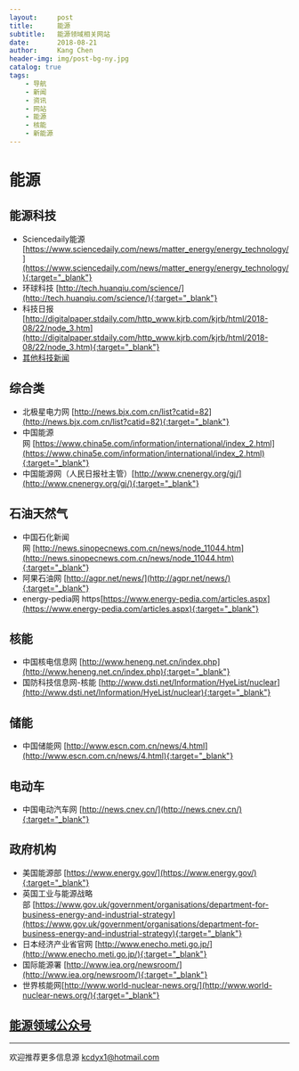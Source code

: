 ```yaml
---
layout:     post
title:      能源
subtitle:   能源领域相关网站
date:       2018-08-21
author:     Kang Chen
header-img: img/post-bg-ny.jpg
catalog: true
tags:
    - 导航
    - 新闻
    - 资讯
    - 网站
    - 能源
    - 核能
    - 新能源
---
```


# 能源

## 能源科技

- Sciencedaily能源 [https://www.sciencedaily.com/news/matter_energy/energy_technology/](https://www.sciencedaily.com/news/matter_energy/energy_technology/){:target="_blank"}
- 环球科技 [http://tech.huanqiu.com/science/](http://tech.huanqiu.com/science/){:target="_blank"}
- 科技日报 [http://digitalpaper.stdaily.com/http_www.kjrb.com/kjrb/html/2018-08/22/node_3.htm](http://digitalpaper.stdaily.com/http_www.kjrb.com/kjrb/html/2018-08/22/node_3.htm){:target="_blank"}
- [其他科技新闻](/综合.html#科技新闻)


## 综合类

- 北极星电力网 [http://news.bjx.com.cn/list?catid=82](http://news.bjx.com.cn/list?catid=82){:target="_blank"}
- 中国能源网 [https://www.china5e.com/information/international/index_2.html](https://www.china5e.com/information/international/index_2.html){:target="_blank"}
- 中国能源网（人民日报社主管）[http://www.cnenergy.org/gj/](http://www.cnenergy.org/gj/){:target="_blank"}

## 石油天然气

- 中国石化新闻网 [http://news.sinopecnews.com.cn/news/node_11044.htm](http://news.sinopecnews.com.cn/news/node_11044.htm){:target="_blank"}
- 阿果石油网 [http://agpr.net/news/](http://agpr.net/news/){:target="_blank"}
- energy-pedia网 https[https://www.energy-pedia.com/articles.aspx](https://www.energy-pedia.com/articles.aspx){:target="_blank"}

## 核能

- 中国核电信息网 [http://www.heneng.net.cn/index.php](http://www.heneng.net.cn/index.php){:target="_blank"}
- 国防科技信息网-核能 [http://www.dsti.net/Information/HyeList/nuclear](http://www.dsti.net/Information/HyeList/nuclear){:target="_blank"}

## 储能

- 中国储能网 [http://www.escn.com.cn/news/4.html](http://www.escn.com.cn/news/4.html){:target="_blank"}

## 电动车

- 中国电动汽车网 [http://news.cnev.cn/](http://news.cnev.cn/){:target="_blank"}


## 政府机构

- 美国能源部 [https://www.energy.gov/](https://www.energy.gov/){:target="_blank"}
- 英国工业与能源战略部 [https://www.gov.uk/government/organisations/department-for-business-energy-and-industrial-strategy](https://www.gov.uk/government/organisations/department-for-business-energy-and-industrial-strategy){:target="_blank"}
- 日本经济产业省官网 [http://www.enecho.meti.go.jp/](http://www.enecho.meti.go.jp/){:target="_blank"}
- 国际能源署 [http://www.iea.org/newsroom/](http://www.iea.org/newsroom/){:target="_blank"}
- 世界核能网[http://www.world-nuclear-news.org/](http://www.world-nuclear-news.org/){:target="_blank"}

## [能源领域公众号](/微信公众号.html#能源)

----

欢迎推荐更多信息源 [kcdyx1@hotmail.com](mailto:kcdyx1@hotmail.com)